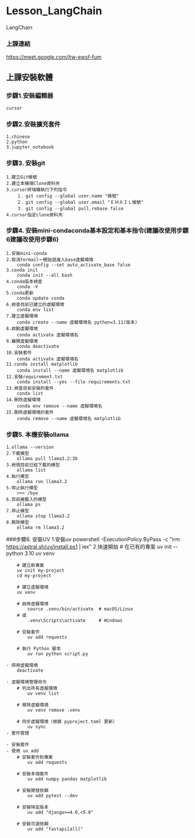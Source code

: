 # Lesson_LangChain
LangChain
### 上課連結
  https://meet.google.com/itw-ewsf-fum

## 上課安裝軟體
### 步驟1.安裝編輯器
	cursor
### 步驟2.安裝擴充套件
	1.chinese
	2.python
	3.jupyter_notebook
### 步驟3. 安裝git
	1.建立Git帳號
	2.建立本機端Clone資料夾
	3.cursor終端機執行下列指令
		１．git config --global user.name "帳號"
		２．git config --global user.email "ＥＭＡＩＬ帳號"
		３．git config --global pull.rebase false
	4.cursor指定clone資料夾
### 步驟4. 安裝mini-condaconda基本設定和基本指令(建議改使用步驟6建議改使用步驟6)
	1.安裝mini-conda
	2.取消termail一開始就進入base虛擬環境
		conda config --set auto_activate_base false
	3.conda init
		conda init --all bash
	4.conda版本檢查
		conda -V
	5.conda更新
		conda update conda
	6.檢查目前已建立的虛擬環境
		conda env list
	7.建立虛擬環境
		conda create --name 虛擬環境名 python=3.11(版本)
	8.啟動虛擬環境
		conda activate 虛擬環境名
	9.離開虛擬環境
		conda deactivate
	10.安裝套件
		conda activate 虛擬環境名
	11.conda install matplotlib
		conda install --name 虛擬環境名 matplotlib
	12.安裝requirement.txt
		conda install --yes --file requirements.txt
	13.檢查目前安裝的套件
		conda list
	14.刪除虛擬環境
		conda env remove --name 虛擬環境名
	15.刪除虛擬環境的套件
		conda remove --name 虛擬環境名 matplotlib
### 步驟5. 本機安裝ollama
	1.ollama --version
	2.下載模型
		ollama pull llama3.2:3b
	3.檢視目前已經下載的模型
		ollama list
	4.執行模型
		ollama run llama3.2
	5.停止執行模型
		>>> /bye
	6.目前被載入的模型
		ollama ps
	7.停止模型
		ollama stop llama3.2
	8.刪除模型
		ollama rm llama3.2

###步驟6. 安裝UV
	1.安裝uv
		powershell -ExecutionPolicy ByPass -c "irm https://astral.sh/uv/install.ps1 | iex"
	2.快速開始
		# 在已有的專案
		uv init --python 3.10
		uv venv

		# 建立新專案
		uv init my-project
		cd my-project

		# 建立虛擬環境
		uv venv

		# 啟用虛擬環境
			source .venv/bin/activate  # macOS/Linux
		# 或
			.venv\Scripts\activate     # Windows

		# 安裝套件
			uv add requests

		# 執行 Python 腳本
			uv run python script.py

	- 停用虛擬環境
		deactivate
	
	- 虛擬環境管理命令
		# 列出所有虛擬環境
			uv venv list

		# 移除虛擬環境
			uv venv remove .venv

		# 同步虛擬環境（根據 pyproject.toml 更新）
			uv sync
	- 套件管理

	- 安裝套件
	- 使用 uv add
		# 安裝套件到專案
			uv add requests

		# 安裝多個套件
			uv add numpy pandas matplotlib

		# 安裝開發依賴
			uv add pytest --dev

		# 安裝特定版本
			uv add "django>=4.0,<5.0"

		# 安裝可選依賴
			uv add "fastapi[all]"
	
	
